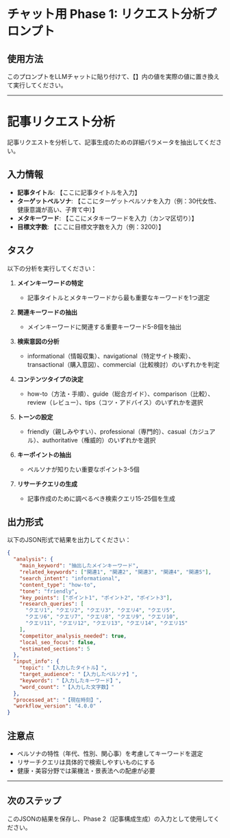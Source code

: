 # チャット用 Phase 1: リクエスト分析プロンプト

## 使用方法
このプロンプトをLLMチャットに貼り付けて、【】内の値を実際の値に置き換えて実行してください。

---

# 記事リクエスト分析

記事リクエストを分析して、記事生成のための詳細パラメータを抽出してください。

## 入力情報
- **記事タイトル**: 【ここに記事タイトルを入力】
- **ターゲットペルソナ**: 【ここにターゲットペルソナを入力（例：30代女性、健康意識が高い、子育て中）】
- **メタキーワード**: 【ここにメタキーワードを入力（カンマ区切り）】
- **目標文字数**: 【ここに目標文字数を入力（例：3200）】

## タスク
以下の分析を実行してください：

1. **メインキーワードの特定**
   - 記事タイトルとメタキーワードから最も重要なキーワードを1つ選定

2. **関連キーワードの抽出**
   - メインキーワードに関連する重要キーワード5-8個を抽出

3. **検索意図の分析**
   - informational（情報収集）、navigational（特定サイト検索）、transactional（購入意図）、commercial（比較検討）のいずれかを判定

4. **コンテンツタイプの決定**
   - how-to（方法・手順）、guide（総合ガイド）、comparison（比較）、review（レビュー）、tips（コツ・アドバイス）のいずれかを選択

5. **トーンの設定**
   - friendly（親しみやすい）、professional（専門的）、casual（カジュアル）、authoritative（権威的）のいずれかを選択

6. **キーポイントの抽出**
   - ペルソナが知りたい重要なポイント3-5個

7. **リサーチクエリの生成**
   - 記事作成のために調べるべき検索クエリ15-25個を生成

## 出力形式
以下のJSON形式で結果を出力してください：

```json
{
  "analysis": {
    "main_keyword": "抽出したメインキーワード",
    "related_keywords": ["関連1", "関連2", "関連3", "関連4", "関連5"],
    "search_intent": "informational",
    "content_type": "how-to", 
    "tone": "friendly",
    "key_points": ["ポイント1", "ポイント2", "ポイント3"],
    "research_queries": [
      "クエリ1", "クエリ2", "クエリ3", "クエリ4", "クエリ5",
      "クエリ6", "クエリ7", "クエリ8", "クエリ9", "クエリ10",
      "クエリ11", "クエリ12", "クエリ13", "クエリ14", "クエリ15"
    ],
    "competitor_analysis_needed": true,
    "local_seo_focus": false,
    "estimated_sections": 5
  },
  "input_info": {
    "topic": "【入力したタイトル】",
    "target_audience": "【入力したペルソナ】",
    "keywords": "【入力したキーワード】",
    "word_count": "【入力した文字数】"
  },
  "processed_at": "【現在時刻】",
  "workflow_version": "4.0.0"
}
```

## 注意点
- ペルソナの特性（年代、性別、関心事）を考慮してキーワードを選定
- リサーチクエリは具体的で検索しやすいものにする
- 健康・美容分野では薬機法・景表法への配慮が必要

---

## 次のステップ
このJSONの結果を保存し、Phase 2（記事構成生成）の入力として使用してください。